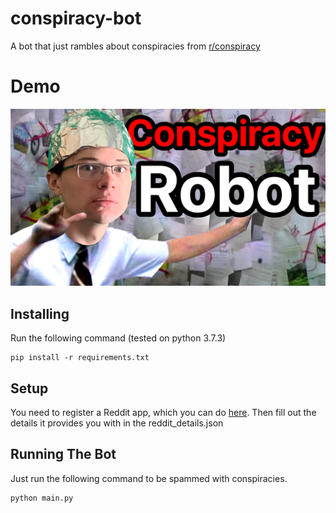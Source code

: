 # conspiracy-bot
 A bot that just rambles about conspiracies from [r/conspiracy](http://reddit.com/r/conspiracy)

# Demo

[![](thumbnail.png?raw=true)](https://youtu.be/lJIxWh3BR4g)

## Installing 

Run the following command (tested on python 3.7.3)
```
pip install -r requirements.txt
```

## Setup

You need to register a Reddit app, which you can do [here](https://www.reddit.com/prefs/apps/). Then fill out the details it provides you with in the reddit_details.json

## Running The Bot

Just run the following command to be spammed with conspiracies.
```
python main.py
```